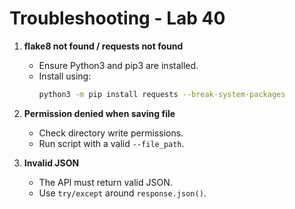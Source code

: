 # Troubleshooting - Lab 40

1. **flake8 not found / requests not found**
   - Ensure Python3 and pip3 are installed.
   - Install using:
     ```bash
     python3 -m pip install requests --break-system-packages
     ```

2. **Permission denied when saving file**
   - Check directory write permissions.
   - Run script with a valid `--file_path`.

3. **Invalid JSON**
   - The API must return valid JSON.
   - Use `try/except` around `response.json()`.

